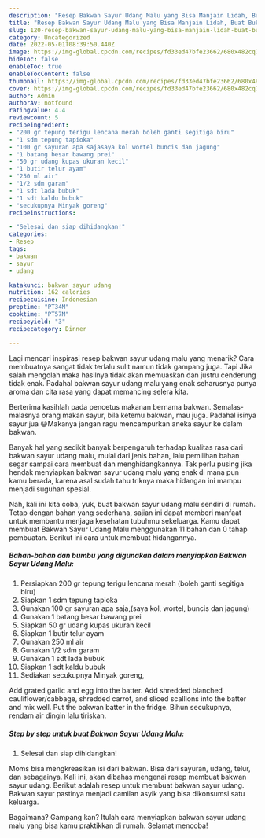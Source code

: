 ```yaml
---
description: "Resep Bakwan Sayur Udang Malu yang Bisa Manjain Lidah, Buat Buka Puasa}"
title: "Resep Bakwan Sayur Udang Malu yang Bisa Manjain Lidah, Buat Buka Puasa}"
slug: 120-resep-bakwan-sayur-udang-malu-yang-bisa-manjain-lidah-buat-buka-puasa
category: Uncategorized
date: 2022-05-01T08:39:50.440Z
image: https://img-global.cpcdn.com/recipes/fd33ed47bfe23662/680x482cq70/bakwan-sayur-udang-malu-foto-resep-utama.jpg
hideToc: false
enableToc: true
enableTocContent: false
thumbnail: https://img-global.cpcdn.com/recipes/fd33ed47bfe23662/680x482cq70/bakwan-sayur-udang-malu-foto-resep-utama.jpg
cover: https://img-global.cpcdn.com/recipes/fd33ed47bfe23662/680x482cq70/bakwan-sayur-udang-malu-foto-resep-utama.jpg
author: Admin
authorAv: notfound
ratingvalue: 4.4
reviewcount: 5
recipeingredient:
- "200 gr tepung terigu lencana merah boleh ganti segitiga biru"
- "1 sdm tepung tapioka"
- "100 gr sayuran apa sajasaya kol wortel buncis dan jagung"
- "1 batang besar bawang prei"
- "50 gr udang kupas ukuran kecil"
- "1 butir telur ayam"
- "250 ml air"
- "1/2 sdm garam"
- "1 sdt lada bubuk"
- "1 sdt kaldu bubuk"
- "secukupnya Minyak goreng"
recipeinstructions:

- "Selesai dan siap dihidangkan!"
categories:
- Resep
tags:
- bakwan
- sayur
- udang

katakunci: bakwan sayur udang 
nutrition: 162 calories
recipecuisine: Indonesian
preptime: "PT34M"
cooktime: "PT57M"
recipeyield: "3"
recipecategory: Dinner

---
```



Lagi mencari inspirasi resep bakwan sayur udang malu yang menarik? Cara membuatnya sangat tidak terlalu sulit namun tidak gampang juga. Tapi Jika salah mengolah maka hasilnya tidak akan memuaskan dan justru cenderung tidak enak. Padahal bakwan sayur udang malu yang enak seharusnya punya aroma dan cita rasa yang dapat memancing selera kita.


Berterima kasihlah pada pencetus makanan bernama bakwan. Semalas-malasnya orang makan sayur, bila ketemu bakwan, mau juga. Padahal isinya sayur jua 😃Makanya jangan ragu mencampurkan aneka sayur ke dalam bakwan.

Banyak hal yang sedikit banyak berpengaruh terhadap kualitas rasa dari bakwan sayur udang malu, mulai dari jenis bahan, lalu pemilihan bahan segar sampai cara membuat dan menghidangkannya. Tak perlu pusing jika hendak menyiapkan bakwan sayur udang malu yang enak di mana pun kamu berada, karena asal sudah tahu triknya maka hidangan ini mampu menjadi suguhan spesial.


Nah, kali ini kita coba, yuk, buat bakwan sayur udang malu sendiri di rumah. Tetap dengan bahan yang sederhana, sajian ini dapat memberi manfaat untuk membantu menjaga kesehatan tubuhmu sekeluarga. Kamu dapat membuat Bakwan Sayur Udang Malu menggunakan 11 bahan dan 0 tahap pembuatan. Berikut ini cara untuk membuat hidangannya.

<!--inarticleads1-->

##### Bahan-bahan dan bumbu yang digunakan dalam menyiapkan Bakwan Sayur Udang Malu:

1. Persiapkan 200 gr tepung terigu lencana merah (boleh ganti segitiga biru)
1. Siapkan 1 sdm tepung tapioka
1. Gunakan 100 gr sayuran apa saja,(saya kol, wortel, buncis dan jagung)
1. Gunakan 1 batang besar bawang prei
1. Siapkan 50 gr udang kupas ukuran kecil
1. Siapkan 1 butir telur ayam
1. Gunakan 250 ml air
1. Gunakan 1/2 sdm garam
1. Gunakan 1 sdt lada bubuk
1. Siapkan 1 sdt kaldu bubuk
1. Sediakan secukupnya Minyak goreng,


Add grated garlic and egg into the batter. Add shredded blanched cauliflower/cabbage, shredded carrot, and sliced scallions into the batter and mix well. Put the bakwan batter in the fridge. Bihun secukupnya, rendam air dingin lalu tiriskan. 

<!--inarticleads2-->

##### Step by step untuk buat Bakwan Sayur Udang Malu:


1. Selesai dan siap dihidangkan!

Moms bisa mengkreasikan isi dari bakwan. Bisa dari sayuran, udang, telur, dan sebagainya. Kali ini, akan dibahas mengenai resep membuat bakwan sayur udang. Berikut adalah resep untuk membuat bakwan sayur udang. Bakwan sayur pastinya menjadi camilan asyik yang bisa dikonsumsi satu keluarga. 

Bagaimana? Gampang kan? Itulah cara menyiapkan bakwan sayur udang malu yang bisa kamu praktikkan di rumah. Selamat mencoba!
